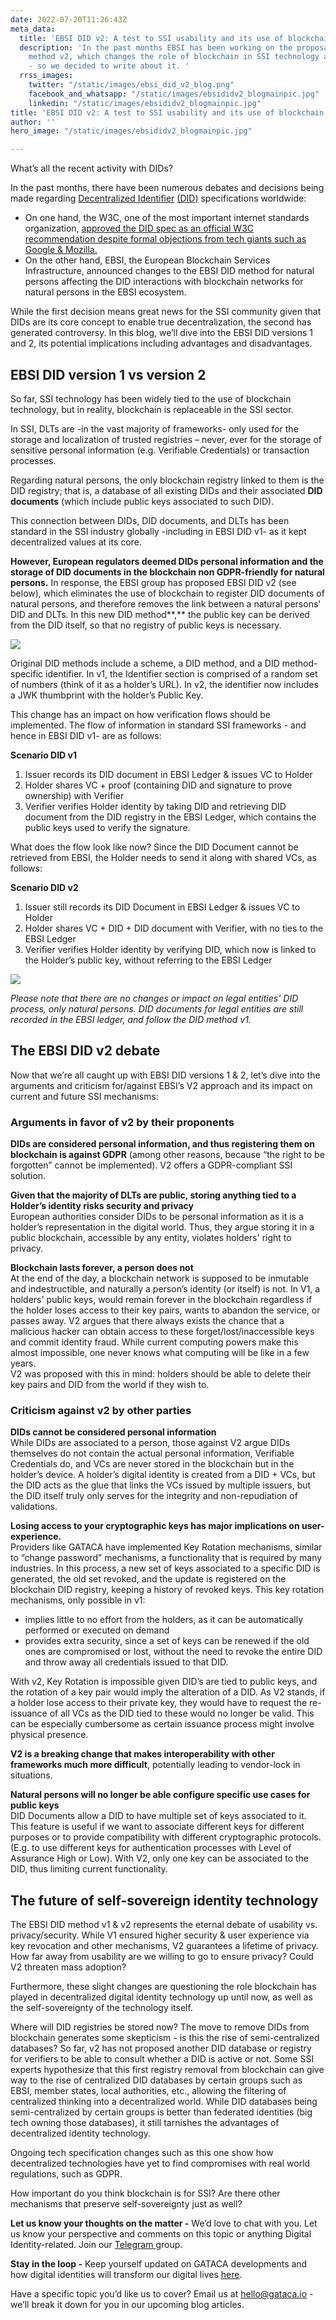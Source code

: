 ```yaml
---
date: 2022-07-20T11:26:43Z
meta_data:
  title: 'EBSI DID v2: A test to SSI usability and its use of blockchain technology'
  description: 'In the past months EBSI has been working on the proposal of EBSI DID
    method v2, which changes the role of blockchain in SSI technology as we know it
    - so we decided to write about it. '
  rrss_images:
    twitter: "/static/images/ebsi_did_v2_blog.png"
    facebook_and_whatsapp: "/static/images/ebsididv2_blogmainpic.jpg"
    linkedin: "/static/images/ebsididv2_blogmainpic.jpg"
title: 'EBSI DID v2: A test to SSI usability and its use of blockchain technology'
author: ''
hero_image: "/static/images/ebsididv2_blogmainpic.jpg"

---
```

What’s all the recent activity with DIDs?

In the past months, there have been numerous debates and decisions being made regarding [Decentralized Identifier](https://gataca.io/blog/self-sovereign-identity-ssi-101-decentralized-identifiers-dids-verifiable-credentials-vcs "https://gataca.io/blog/self-sovereign-identity-ssi-101-decentralized-identifiers-dids-verifiable-credentials-vcs") [(DID)](https://gataca.io/blog/self-sovereign-identity-ssi-101-decentralized-identifiers-dids-verifiable-credentials-vcs "https://gataca.io/blog/self-sovereign-identity-ssi-101-decentralized-identifiers-dids-verifiable-credentials-vcs") specifications worldwide:

* On one hand, the W3C, one of the most important internet standards organization, [approved the DID spec as an official W3C recommendation despite formal objections from tech giants such as Google & Mozilla.](https://www.w3.org/2022/06/DIDRecommendationDecision.html)
* On the other hand, EBSI, the European Blockchain Services Infrastructure, announced changes to the EBSI DID method for natural persons affecting the DID interactions with blockchain networks for natural persons in the EBSI ecosystem.

While the first decision means great news for the SSI community given that DIDs are its core concept to enable true decentralization, the second has generated controversy. In this blog, we’ll dive into the EBSI DID versions 1 and 2, its potential implications including advantages and disadvantages.

## EBSI DID version 1 vs version 2

So far, SSI technology has been widely tied to the use of blockchain technology, but in reality, blockchain is replaceable in the SSI sector.

In SSI, DLTs are -in the vast majority of frameworks- only used for the storage and localization of trusted registries – never, ever for the storage of sensitive personal information (e.g. Verifiable Credentials) or transaction processes.

Regarding natural persons, the only blockchain registry linked to them is the DID registry; that is, a database of all existing DIDs and their associated **DID documents** (which include public keys associated to such DID).

This connection between DIDs, DID documents, and DLTs has been standard in the SSI industry globally -including in EBSI DID v1- as it kept decentralized values at its core.

**However, European regulators deemed DIDs personal information and the storage of DID documents in the blockchain non GDPR-friendly for natural persons.** In response, the EBSI group has proposed EBSI DID v2 (see below), which eliminates the use of blockchain to register DID documents of natural persons, and therefore removes the link between a natural persons' DID and DLTs. In this new DID method**,** the public key can be derived from the DID itself, so that no registry of public keys is necessary.

![](/static/images/ebsi_did_v2_blog.png)

Original DID methods include a scheme, a DID method, and a DID method-specific identifier. In v1, the Identifier section is comprised of a random set of numbers (think of it as a holder’s URL). In v2, the identifier now includes a JWK thumbprint with the holder’s Public Key.

This change has an impact on how verification flows should be implemented. The flow of information in standard SSI frameworks - and hence in EBSI DID v1- are as follows:

**Scenario DID v1**

1. Issuer records its DID document in EBSI Ledger & issues VC to Holder
2. Holder shares VC + proof (containing DID and signature to prove ownership) with Verifier
3. Verifier verifies Holder identity by taking DID and retrieving DID document from the DID registry in the EBSI Ledger, which contains the public keys used to verify the signature.

What does the flow look like now? Since the DID Document cannot be retrieved from EBSI, the Holder needs to send it along with shared VCs, as follows:

**Scenario DID v2**

1. Issuer still records its DID Document in EBSI Ledger & issues VC to Holder
2. Holder shares VC + DID + DID document with Verifier, with no ties to the EBSI Ledger
3. Verifier verifies Holder identity by verifying DID, which now is linked to the Holder’s public key, without referring to the EBSI Ledger

![](/static/images/ebsididv2_flow.png)

_Please note that there are no changes or impact on legal entities' DID process, only natural persons. DID documents for legal entities are still recorded in the EBSI ledger, and follow the DID method v1._

## The EBSI DID v2 debate

Now that we’re all caught up with EBSI DID versions 1 & 2, let’s dive into the arguments and criticism for/against EBSI’s V2 approach and its impact on current and future SSI mechanisms:

### Arguments in favor of v2 by their proponents

**DIDs are considered personal information, and thus registering them on blockchain is against GDPR** (among other reasons, because “the right to be forgotten” cannot be implemented). V2 offers a GDPR-compliant SSI solution.

**Given that the majority of DLTs are public, storing anything tied to a Holder’s identity risks security and privacy**  
European authorities consider DIDs to be personal information as it is a holder’s representation in the digital world. Thus, they argue storing it in a public blockchain, accessible by any entity, violates holders' right to privacy.

**Blockchain lasts forever, a person does not**  
At the end of the day, a blockchain network is supposed to be inmutable and indestructible, and naturally a person’s identity (or itself) is not. In V1, a holders' public keys, would remain forever in the blockchain regardless if the holder loses access to their key pairs, wants to abandon the service, or passes away. V2 argues that there always exists the chance that a malicious hacker can obtain access to these forget/lost/inaccessible keys and commit identity fraud. While current computing powers make this almost impossible, one never knows what computing will be like in a few years.  
V2 was proposed with this in mind: holders should be able to delete their key pairs and DID from the world if they wish to.

### Criticism against v2 by other parties

**DIDs cannot be considered personal information**  
While DIDs are associated to a person, those against V2 argue DIDs themselves do not contain the actual personal information, Verifiable Credentials do, and VCs are never stored in the blockchain but in the holder’s device. A holder’s digital identity is created from a DID + VCs, but the DID acts as the glue that links the VCs issued by multiple issuers, but the DID itself truly only serves for the integrity and non-repudiation of validations.

**Losing access to your cryptographic keys has major implications on user-experience.**  
Providers like GATACA have implemented Key Rotation mechanisms, similar to “change password” mechanisms, a functionality that is required by many industries. In this process, a new set of keys associated to a specific DID is generated, the old set revoked, and the update is registered on the blockchain DID registry, keeping a history of revoked keys. This key rotation mechanisms, only possible in v1:

* implies little to no effort from the holders, as it can be automatically performed or executed on demand
* provides extra security, since a set of keys can be renewed if the old ones are compromised or lost, without the need to revoke the entire DID and throw away all credentials issued to that DID.

With v2, Key Rotation is impossible given DID’s are tied to public keys, and the rotation of a key pair would imply the alteration of a DID. As V2 stands, if a holder lose access to their private key, they would have to request the re-issuance of all VCs as the DID tied to these would no longer be valid. This can be especially cumbersome as certain issuance process might involve physical presence.

**V2 is a breaking change that makes interoperability with other frameworks much more difficult**, potentially leading to vendor-lock in situations.

**Natural persons will no longer be able configure specific use cases for public keys**  
DID Documents allow a DID to have multiple set of keys associated to it. This feature is useful if we want to associate different keys for different purposes or to provide compatibility with different cryptographic protocols. (E.g. to use different keys for authentication processes with Level of Assurance High or Low). With V2, only one key can be associated to the DID, thus limiting current functionality.

## The future of self-sovereign identity technology

The EBSI DID method v1 & v2 represents the eternal debate of usability vs. privacy/security. While V1 ensured higher security & user experience via key revocation and other mechanisms, V2 guarantees a lifetime of privacy. How far away from usability are we willing to go to ensure privacy? Could V2 threaten mass adoption?

Furthermore, these slight changes are questioning the role blockchain has played in decentralized digital identity technology up until now, as well as the self-sovereignty of the technology itself.

Where will DID registries be stored now? The move to remove DIDs from blockchain generates some skepticism - is this the rise of semi-centralized databases? So far, v2 has not proposed another DID database or registry for verifiers to be able to consult whether a DID is active or not. Some SSI experts hypothesize that this first registry removal from blockchain can give way to the rise of centralized DID databases by certain groups such as EBSI, member states, local authorities, etc., allowing the filtering of centralized thinking into a decentralized world. While DID databases being semi-centralized by certain groups is better than federated identities (big tech owning those databases), it still tarnishes the advantages of decentralized identity technology.

Ongoing tech specification changes such as this one show how decentralized technologies have yet to find compromises with real world regulations, such as GDPR.

How important do you think blockchain is for SSI? Are there other mechanisms that preserve self-sovereignty just as well?

**Let us know your thoughts on the matter -** We’d love to chat with you. Let us know your perspective and comments on this topic or anything Digital Identity-related. Join our [Telegram ](https://t.me/digitalidentityinsights "https://t.me/digitalidentityinsights")group.

**Stay in the loop -** Keep yourself updated on GATACA developments and how digital identities will transform our digital lives [here](https://gataca.io/insights/decentralized-finance-self-sovereign-identity-a-tale-of-decentralization-a-new-paradigm-of-trust "https://gataca.io/insights/decentralized-finance-self-sovereign-identity-a-tale-of-decentralization-a-new-paradigm-of-trust").

Have a specific topic you’d like us to cover? Email us at [hello@gataca.io](mailto:hello@gataca.io "mailto:hello@gataca.io") - we’ll break it down for you in our upcoming blog articles.
